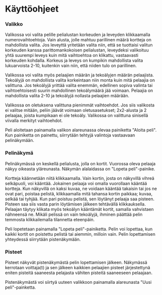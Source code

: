 # Käyttöohjeet

### Valikko

Valikossa voi valita pelille pelialustan korkeuden ja leveyden klikkaamalla numerovaihtoehtoja. Vain alusta, jolle mahtuu parillinen määrä kortteja on mahdollista valita. Jos leveyttä yritetään valita niin, että se tuottaisi valitun korkeuden kanssa parittomankokoisen pelialustan, leveydeksi valikoituu yhtä suurempi leveys kuin mitä vaihtoehtoa on klikattu, vastaavasti korkeuden kohdalla. Korkeus ja leveys on kumpikin mahdollista valita lukuarvoista 2-10, kuitenkin vain niin, että niiden tulo on parillinen.

Valikossa voi valita myös pelaajien määrän ja tekoälyjen määrän pelaajista. Tekoälyjä on mahdollista valita korkeintaan niin monta kuin mitä pelaajia on valittuna. Jos tekoälyjä yrittää valita enemmän, edellinen sopiva valinta tai vaihtoehtoisesti suurin mahdollinen tekoälymäärä jää voimaan. Pelaajia on mahdollista valita 2-10 ja tekoälyjä nollasta pelaajien määrään.

Valikossa on oletuksena valittuna pienimmät vaihtoehdot. Jos siis valikosta ei valitse mitään, peliin jäävät voimaan oletusasetukset; 2x2-alusta ja 2 pelaajaa, joista kumpikaan ei ole tekoäly. Valikossa on valittuna sinisellä viivalla merkityt vaihtoehdot.

Peli aloitetaan painamalla valikon alareunassa olevaa painiketta "Aloita peli". Kun painiketta on painettu, siirrytään tehtyjä valintoja vastaavaan pelinäkymään.

### Pelinäkymä

Pelinäkymässä on keskellä pelialusta, jolla on kortit. Vuorossa oleva pelaaja näkyy oikeasta yläreunasta. Näkymän alalaidassa on "Lopeta peli"-painike.

Kortteja käännetään niitä klikkaamalla. Vain kortin, josta on näkyvillä vihreä selkäpuoli, voi kääntää. Jokainen pelaaja voi omalla vuorollaan kääntää kortteja. Kun näkyvillä on kaksi kuvaa, ne  voidaan kääntää takaisin tai jos ne ovat pari, poistaa pelistä, klikkaamalla mitä tahansa kortin paikkaa; kuvaa, selkää tai tyhjää. Kun pari poistuu pelistä, sen löytänyt pelaaja saa pisteen. Pisteen saa siis vasta parin löytämisen jälkeen tehtävällä klikkauksella. Pelaajan täytyy klikata myös tekoälyn kääntämät kortit, samalla vahvistaen nähneensä ne. Mikäli pelissä on vain tekoälyjä, ihminen päättää pelin temmosta klikkailemalla tilannetta eteenpäin.

Peli lopetetaan painamalla "Lopeta peli"-painiketta. Pelin voi lopettaa, kun kaikki kortit on poistettu pelistä tai aiemmin, milloin vain. Pelin lopettamisen yhteydessä siirrytään pistenäkymään.

### Pisteet

Pisteet näkyvät pistenäkymästä pelin lopettamisen jälkeen. Näkymässä kerrotaan voittaja(t) ja sen jälkeen kaikkien pelaajien pisteet järjestettynä eniten pisteitä saaneesta pelajasta vähiten pisteitä saaneeseen pelaajaan.

Pistenäkymästä voi siirtyä uuteen valikkoon painamalla alareunasta "Uusi peli"-painketta.
